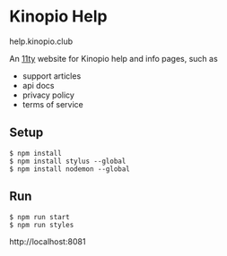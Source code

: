 # Kinopio Help

help.kinopio.club

An [11ty](https://www.11ty.io/docs/usage/) website for Kinopio help and info pages, such as

- support articles
- api docs
- privacy policy
- terms of service

## Setup

	$ npm install
	$ npm install stylus --global
	$ npm install nodemon --global

## Run

	$ npm run start
	$ npm run styles

http://localhost:8081
